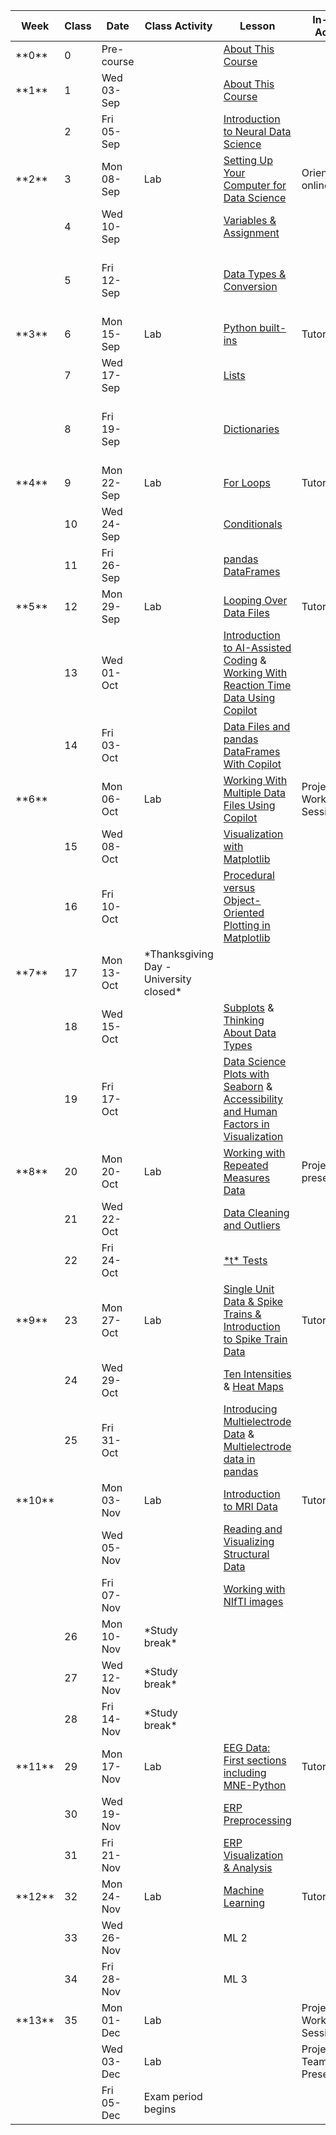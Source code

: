 | Week       | Class | Date       | Class Activity                           | Lesson                                                                                                                                                                                                          | In-Class Activity            | Work Due                                             |
| ---------- | ----- | ---------- | ---------------------------------------- | --------------------------------------------------------------------------------------------------------------------------------------------------------------------------------------------------------------- | ---------------------------- | ---------------------------------------------------- |
| \*\*0\*\*  | 0     | Pre-course |                                          | [About This Course](https://neuraldatascience.io/1/why.html)                                                                                                                                                    |                              |                                                      |
| \*\*1\*\*  | 1     | Wed 03-Sep |                                          | [About This Course](https://neuraldatascience.io/1-intro/why.html)                                                                                                                                              |                              |                                                      |
|            | 2     | Fri 05-Sep |                                          | [Introduction to Neural Data Science](https://neuraldatascience.io/2-nds/introduction.html)                                                                                                                     |                              | Quiz 1                                               |
| \*\*2\*\*  | 3     | Mon 08-Sep | Lab                                      | [Setting Up Your Computer for Data Science](https://neuraldatascience.io/2b-setup/introduction.html)                                                                                                            | Orientation to online tools  |                                                      |
|            | 4     | Wed 10-Sep |                                          | [Variables & Assignment](https://neuraldatascience.io/3/variables-and-assignment.html)                                                                                                                          |                              |                                                      |
|            | 5     | Fri 12-Sep |                                          | [Data Types & Conversion](https://neuraldatascience.io/3/types-conversion.html)                                                                                                                                 |                              | Assignment 1 (Update: Deadline extended to Sept. 21) |
| \*\*3\*\*  | 6     | Mon 15-Sep | Lab                                      | [Python built-ins](https://neuraldatascience.io/3/built-in.html)                                                                                                                                                | Tutorial                     |                                                      |
|            | 7     | Wed 17-Sep |                                          | [Lists](https://neuraldatascience.io/3/lists.html)                                                                                                                                                              |                              |                                                      |
|            | 8     | Fri 19-Sep |                                          | [Dictionaries](https://neuraldatascience.io/3/dictionaries.html)                                                                                                                                                |                              | Assignment 2 (Update: Deadline extended to Sept. 23) |
| \*\*4\*\*  | 9     | Mon 22-Sep | Lab                                      | [For Loops](https://neuraldatascience.io/3/for-loops.html)                                                                                                                                                      | Tutorial                     |                                                      |
|            | 10    | Wed 24-Sep |                                          | [Conditionals](https://neuraldatascience.io/3/conditionals.html)                                                                                                                                                |                              |                                                      |
|            | 11    | Fri 26-Sep |                                          | [pandas DataFrames](https://neuraldatascience.io/3/pandas-dataframes.html)                                                                                                                                      |                              |                                                      |
| \*\*5\*\*  | 12    | Mon 29-Sep | Lab                                      | [Looping Over Data Files](https://neuraldatascience.io/3/looping-data-files.html)                                                                                                                               | Tutorial                     |                                                      |
|            | 13    | Wed 01-Oct |                                          | [Introduction to AI-Assisted Coding](https://neuraldatascience.io/3b-ai_assisted/introduction.html) & [Working With Reaction Time Data Using Copilot](https://neuraldatascience.io/3b-ai_assisted/rt_data.html) |                              |                                                      |
|            | 14    | Fri 03-Oct |                                          | [Data Files and pandas DataFrames With Copilot](https://neuraldatascience.io/3b-ai_assisted/pandas_copilot.html)                                                                                                |                              |                                                      |
| \*\*6\*\*  |       | Mon 06-Oct | Lab                                      | [Working With Multiple Data Files Using Copilot](https://neuraldatascience.io/3b-ai_assisted/multi_data_files.html)                                                                                             | Project 1 Work/Q&A Session   |                                                      |
|            | 15    | Wed 08-Oct |                                          | [Visualization with Matplotlib](https://neuraldatascience.io/visualization/plotting.html)                                                                                                                       |                              | Assignment 3                                         |
|            | 16    | Fri 10-Oct |                                          | [Procedural versus Object-Oriented Plotting in Matplotlib](https://neuraldatascience.io/visualization/proc_vs_oo.html)                                                                                          |                              |                                                      |
| \*\*7\*\*  | 17    | Mon 13-Oct | \*Thanksgiving Day - University closed\* |                                                                                                                                                                                                                 |                              |                                                      |
|            | 18    | Wed 15-Oct |                                          | [Subplots](https://neuraldatascience.io/visualization/subplots.html) & [Thinking About Data Types](https://neuraldatascience.io/visualization/plotting_types.html)                                              |                              |                                                      |
|            | 19    | Fri 17-Oct |                                          | [Data Science Plots with Seaborn](https://neuraldatascience.io/visualization/seaborn.html) & [Accessibility and Human Factors in Visualization](https://neuraldatascience.io/visualization/human_factors.html)  |                              | Project 1                                            |
| \*\*8\*\*  | 20    | Mon 20-Oct | Lab                                      | [Working with Repeated Measures Data](https://neuraldatascience.io/5-eda/repeated_measures.html)                                                                                                                | Project team presentations   |                                                      |
|            | 21    | Wed 22-Oct |                                          | [Data Cleaning and Outliers](https://neuraldatascience.io/eda/data_cleaning.html)                                                                                                                               |                              |                                                      |
|            | 22    | Fri 24-Oct |                                          | [\*t\* Tests](https://neuraldatascience.io/eda/ttests.html)                                                                                                                                                     |                              | Project 1 Peer Assessment                            |
| \*\*9\*\*  | 23    | Mon 27-Oct | Lab                                      | [Single Unit Data & Spike Trains & Introduction to Spike Train Data](https://neuraldatascience.io/single_unit/introduction.html)                                                                                | Tutorial                     |                                                      |
|            | 24    | Wed 29-Oct |                                          | [Ten Intensities](https://neuraldatascience.io/single_unit/ten_intensities.html#) & [Heat Maps](https://neuraldatascience.io/single_unit/heat_maps.html)                                                        |                              |                                                      |
|            | 25    | Fri 31-Oct |                                          | [Introducing Multielectrode Data](https://neuraldatascience.io/single_unit/intro_multielec_data.html) & [Multielectrode data in pandas](https://neuraldatascience.io/single_unit/pandas_multielec.html)         |                              | Assignment 4                                         |
| \*\*10\*\* |       | Mon 03-Nov | Lab                                      | [Introduction to MRI Data](https://neuraldatascience.io/8-mri/introduction.html)                                                                                                                                | Tutorial                     |                                                      |
|            |       | Wed 05-Nov |                                          | [Reading and Visualizing Structural Data](https://neuraldatascience.io/8-mri/read_viz.html)                                                                                                                     |                              |                                                      |
|            |       | Fri 07-Nov |                                          | [Working with NIfTI images](https://neuraldatascience.io/8-mri/nifti.html)                                                                                                                                      |                              |                                                      |
|            | 26    | Mon 10-Nov | \*Study break\*                          |                                                                                                                                                                                                                 |                              |                                                      |
|            | 27    | Wed 12-Nov | \*Study break\*                          |                                                                                                                                                                                                                 |                              |                                                      |
|            | 28    | Fri 14-Nov | \*Study break\*                          |                                                                                                                                                                                                                 |                              | Assignment 5                                         |
| \*\*11\*\* | 29    | Mon 17-Nov | Lab                                      | [EEG Data: First sections including MNE-Python](https://neuraldatascience.io/eeg/introduction.html)                                                                                                             | Tutorial                     |                                                      |
|            | 30    | Wed 19-Nov |                                          | [ERP Preprocessing](https://neuraldatascience.io/eeg/erp_preprocessing)                                                                                                                                         |                              |                                                      |
|            | 31    | Fri 21-Nov |                                          | [ERP Visualization & Analysis](https://neuraldatascience.io/eeg/erp_vis_analysis)                                                                                                                               |                              |                                                      |
| \*\*12\*\* | 32    | Mon 24-Nov | Lab                                      | [Machine Learning](https://neuraldatascience.io/machine_learning/introduction.html)                                                                                                                             | Tutorial                     |                                                      |
|            | 33    | Wed 26-Nov |                                          | ML 2                                                                                                                                                                                                            |                              |                                                      |
|            | 34    | Fri 28-Nov |                                          | ML 3                                                                                                                                                                                                            |                              |                                                      |
| \*\*13\*\* | 35    | Mon 01-Dec | Lab                                      |                                                                                                                                                                                                                 | Project 2 Work/Q&A Session   | Project 2                                            |
|            |       | Wed 03-Dec | Lab                                      |                                                                                                                                                                                                                 | Project 2 Team Presentations |                                                      |
|            |       | Fri 05-Dec | Exam period begins                       |                                                                                                                                                                                                                 |                              | Project 2 Peer Assessment                            |